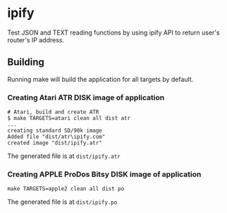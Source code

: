 # ipify

Test JSON and TEXT reading functions by using ipify API to return user's router's IP address.

## Building

Running make will build the application for all targets by default.

### Creating Atari ATR DISK image of application

```shell
# Atari, build and create ATR
$ make TARGETS=atari clean all dist atr
...
creating standard SD/90k image
Added file "dist/atr\ipify.com"
created image "dist/ipify.atr"
```

The generated file is at `dist/ipify.atr`

### Creating APPLE ProDos Bitsy DISK image of application

```shell
make TARGETS=apple2 clean all dist po
```

The generated file is at `dist/ipify.po`
